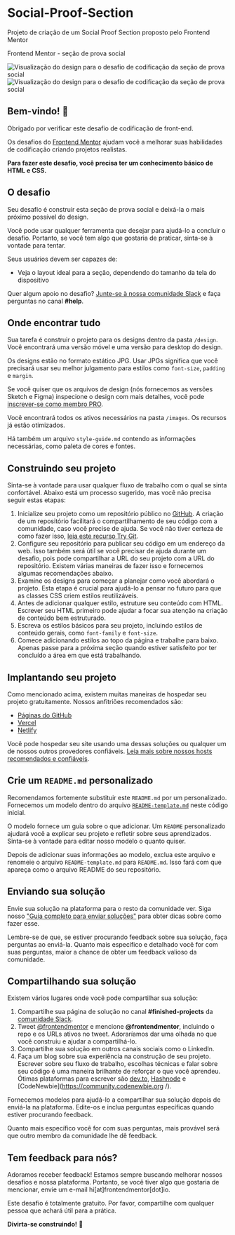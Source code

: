 # Social-Proof-Section
Projeto de criação de um Social Proof Section proposto pelo Frontend Mentor

Frontend Mentor - seção de prova social

![Visualização do design para o desafio de codificação da seção de prova social](./desktop-design.jpg)
![Visualização do design para o desafio de codificação da seção de prova social](./mobile-design.jpg)

## Bem-vindo! 👋

Obrigado por verificar este desafio de codificação de front-end.

Os desafios do [Frontend Mentor](https://www.frontendmentor.io) ajudam você a melhorar suas habilidades de codificação criando projetos realistas.

**Para fazer este desafio, você precisa ter um conhecimento básico de HTML e CSS.**

## O desafio

Seu desafio é construir esta seção de prova social e deixá-la o mais próximo possível do design.

Você pode usar qualquer ferramenta que desejar para ajudá-lo a concluir o desafio. Portanto, se você tem algo que gostaria de praticar, sinta-se à vontade para tentar.

Seus usuários devem ser capazes de:
- Veja o layout ideal para a seção, dependendo do tamanho da tela do dispositivo

Quer algum apoio no desafio? [Junte-se à nossa comunidade Slack](https://www.frontendmentor.io/slack) e faça perguntas no canal **#help**.

## Onde encontrar tudo

Sua tarefa é construir o projeto para os designs dentro da pasta `/design`. Você encontrará uma versão móvel e uma versão para desktop do design.

Os designs estão no formato estático JPG. Usar JPGs significa que você precisará usar seu melhor julgamento para estilos como `font-size`, `padding` e `margin`.

Se você quiser que os arquivos de design (nós fornecemos as versões Sketch e Figma) inspecione o design com mais detalhes, você pode [inscrever-se como membro PRO](https://www.frontendmentor.io/pro).

Você encontrará todos os ativos necessários na pasta `/images`. Os recursos já estão otimizados.

Há também um arquivo `style-guide.md` contendo as informações necessárias, como paleta de cores e fontes.

## Construindo seu projeto

Sinta-se à vontade para usar qualquer fluxo de trabalho com o qual se sinta confortável. Abaixo está um processo sugerido, mas você não precisa seguir estas etapas:


1. Inicialize seu projeto como um repositório público no [GitHub](https://github.com/). A criação de um repositório facilitará o compartilhamento de seu código com a comunidade, caso você precise de ajuda. Se você não tiver certeza de como fazer isso, [leia este recurso Try Git](https://try.github.io/).
2. Configure seu repositório para publicar seu código em um endereço da web. Isso também será útil se você precisar de ajuda durante um desafio, pois pode compartilhar a URL do seu projeto com a URL do repositório. Existem várias maneiras de fazer isso e fornecemos algumas recomendações abaixo.
3. Examine os designs para começar a planejar como você abordará o projeto. Esta etapa é crucial para ajudá-lo a pensar no futuro para que as classes CSS criem estilos reutilizáveis.
4. Antes de adicionar qualquer estilo, estruture seu conteúdo com HTML. Escrever seu HTML primeiro pode ajudar a focar sua atenção na criação de conteúdo bem estruturado.
5. Escreva os estilos básicos para seu projeto, incluindo estilos de conteúdo gerais, como `font-family` e `font-size`.
6. Comece adicionando estilos ao topo da página e trabalhe para baixo. Apenas passe para a próxima seção quando estiver satisfeito por ter concluído a área em que está trabalhando.

## Implantando seu projeto

Como mencionado acima, existem muitas maneiras de hospedar seu projeto gratuitamente. Nossos anfitriões recomendados são:

- [Páginas do GitHub](https://pages.github.com/)
- [Vercel](https://vercel.com/)
- [Netlify](https://www.netlify.com/)

Você pode hospedar seu site usando uma dessas soluções ou qualquer um de nossos outros provedores confiáveis. [Leia mais sobre nossos hosts recomendados e confiáveis](https://medium.com/frontend-mentor/frontend-mentor-trusted-hosting-providers-bf000dfebe).

## Crie um `README.md` personalizado

Recomendamos fortemente substituir este `README.md` por um personalizado. Fornecemos um modelo dentro do arquivo [`README-template.md`](./README-template.md) neste código inicial.

O modelo fornece um guia sobre o que adicionar. Um `README` personalizado ajudará você a explicar seu projeto e refletir sobre seus aprendizados. Sinta-se à vontade para editar nosso modelo o quanto quiser.

Depois de adicionar suas informações ao modelo, exclua este arquivo e renomeie o arquivo `README-template.md` para `README.md`. Isso fará com que apareça como o arquivo README do seu repositório.

## Enviando sua solução

Envie sua solução na plataforma para o resto da comunidade ver. Siga nosso ["Guia completo para enviar soluções"](https://medium.com/frontend-mentor/a-complete-guide-to-submitted-solutions-on-frontend-mentor-ac6384162248) para obter dicas sobre como fazer esse.

Lembre-se de que, se estiver procurando feedback sobre sua solução, faça perguntas ao enviá-la. Quanto mais específico e detalhado você for com suas perguntas, maior a chance de obter um feedback valioso da comunidade.

## Compartilhando sua solução

Existem vários lugares onde você pode compartilhar sua solução:

1. Compartilhe sua página de solução no canal **#finished-projects** da [comunidade Slack](https://www.frontendmentor.io/slack).
2. Tweet [@frontendmentor](https://twitter.com/frontendmentor) e mencione **@frontendmentor**, incluindo o repo e os URLs ativos no tweet. Adoraríamos dar uma olhada no que você construiu e ajudar a compartilhá-lo.
3. Compartilhe sua solução em outros canais sociais como o LinkedIn.
4. Faça um blog sobre sua experiência na construção de seu projeto. Escrever sobre seu fluxo de trabalho, escolhas técnicas e falar sobre seu código é uma maneira brilhante de reforçar o que você aprendeu. Ótimas plataformas para escrever são [dev.to](https://dev.to/), [Hashnode](https://hashnode.com/) e [CodeNewbie](https://community.codenewbie.org /).

Fornecemos modelos para ajudá-lo a compartilhar sua solução depois de enviá-la na plataforma. Edite-os e inclua perguntas específicas quando estiver procurando feedback.

Quanto mais específico você for com suas perguntas, mais provável será que outro membro da comunidade lhe dê feedback.

## Tem feedback para nós?

Adoramos receber feedback! Estamos sempre buscando melhorar nossos desafios e nossa plataforma. Portanto, se você tiver algo que gostaria de mencionar, envie um e-mail hi[at]frontendmentor[dot]io.

Este desafio é totalmente gratuito. Por favor, compartilhe com qualquer pessoa que achará útil para a prática.

**Divirta-se construindo!** 🚀

